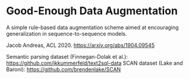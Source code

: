 # Good-Enough Data Augmentation

A simple rule-based data augmentation scheme aimed at encouraging generalization in sequence-to-sequence models.

Jacob Andreas, ACL 2020. https://arxiv.org/abs/1904.09545

Semantic parsing dataset (Finnegan-Dolak et al.): https://github.com/jkkummerfeld/text2sql-data
SCAN dataset (Lake and Baroni): https://github.com/brendenlake/SCAN
